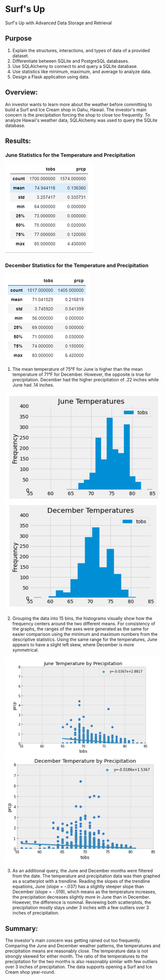 # Surf's Up
Surf's Up with Advanced Data Storage and Retrieval

## Purpose
1. Explain the structures, interactions, and types of data of a provided dataset.
2. Differentiate between SQLite and PostgreSQL databases.
3. Use SQLAlchemy to connect to and query a SQLite database.
4. Use statistics like minimum, maximum, and average to analyze data.
5. Design a Flask application using data.

## Overview:
An investor wants to learn more about the weather before committing to build a Surf and Ice Cream shop in Oahu, Hawaii.  The investor's main concern is the precipitation forcing the shop to close too frequently.  To analyze Hawaii's weather data, SQLAlchemy was used to query the SQLite database. 

## Results:
### June Statistics for the Temperature and Precipitation

![Pic_1](https://github.com/YannMusz/surfs_up/blob/main/Resources/june_stat_temp_prcp.PNG)

### December Statistics for the Temperature and Precipitation

![Pic_2](https://github.com/YannMusz/surfs_up/blob/main/Resources/dec_stat_temp_prcp.PNG)

1. The mean temperature of 75°F for June is higher than the mean temperature of 71°F for December.  However, the opposite is true for precipitation.  December had the higher precipitation of .22 inches while June had .14 inches. 

![Pic 3](https://github.com/YannMusz/surfs_up/blob/main/Resources/june_temp_graph.PNG)
![Pic 4](https://github.com/YannMusz/surfs_up/blob/main/Resources/dec_temp_graph.PNG)

2. Grouping the data into 15 bins, the histograms visually show how the frequency centers around the two different means.  For consistency of the graphs, the ranges of the axes were generated as the same for easier comparison using the minimum and maximum numbers from the descriptive statistics.  Using the same range for the temperatures, June appears to have a slight left skew, where December is more symmetrical.    

![Pic 5](https://github.com/YannMusz/surfs_up/blob/main/Resources/june_temp_prcp_graph.PNG)
![Pic 6](https://github.com/YannMusz/surfs_up/blob/main/Resources/dec_temp_prcp_graph.PNG)

3. As an additional query, the June and December months were filtered from the date.  The temperature and precipitation data was then graphed as a scatterplot with a trendline.  Reading the slopes of the trendline equations, June (slope = -.037) has a slightly steeper slope than December (slope = -.019), which means as the temperature increases, the precipitation decreases slightly more in June than in December.  However, the difference is nominal.  Reviewing both scatterplots, the precipitation mostly stays under 3 inches with a few outliers over 3 inches of precipitation. 

## Summary:
The investor's main concern was getting rained out too frequently.  Comparing the June and December weather patterns, the temperatures and precipitation means are reasonably close.  The temperature data is not strongly skewed for either month.  The ratio of the temperatures to the precipitation for the two months is also reasonably similar with few outliers over 3 inches of precipitation.  The data supports opening a Surf and Ice Cream shop year-round.
